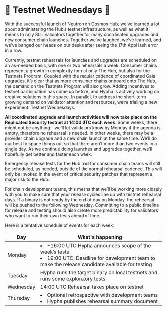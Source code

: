 # :ribbon: Testnet Wednesdays :ribbon:

With the successful launch of Neutron on Cosmos Hub, we’ve learned a lot about administering the Hub’s testnet infrastructure, as well as what it means to rally 80+ validators together for many coordinated upgrades and new consumer chain launches. Together we’ve laughed, we’ve learned, and we’ve banged our heads on our desks after seeing the 17th AppHash error in a row.

Currently, testnet rehearsals for launches and upgrades are scheduled on an as-needed basis, with one or two rehearsals a week. Consumer chains represent a growth in complexity for not only The Hub, but also for the Testnets Program. Coupled with the regular cadence of coordinated Gaia upgrades, it’s clear that as more consumer chains onboard onto The Hub, the demand on the Testnets Program will also grow. Adding incentives to testnet participation has come up before, and Hypha is actively working on creative solutions in this space. In parallel, to address the short-term growing demand on validator attention and resources, we’re trialing a new experiment: Testnet Wednesdays.

**All coordinated upgrade and launch activities will now take place on the Replicated Security testnet at 14:00 UTC each week**. Some weeks, there might not be anything – we’ll let validators know by Monday if the agenda is empty, therefore no rehearsal is needed. In other weeks, there may be a provider chain upgrade and a new chain launch at the same time. We’ll do our best to space things out so that there aren’t more than two events in a single day. As we continue doing launches and upgrades together, we’ll hopefully get better and faster each week.

Emergency release tests for the Hub and for consumer chain teams will still be scheduled, as needed, outside of the normal rehearsal cadence. This will only be invoked in the event of critical security patches that represent a major risk to the Hub.

For chain development teams, this means that we’ll be working more closely with you to make sure that your release cycles line up with testnet rehearsal days. If a binary is not ready by the end of day on Monday, the rehearsal will be pushed to the following Wednesday. Committing to a public timeline for release and testing should also create more predictability for validators who want to run their own tests ahead of time.

Here is a tentative schedule of events for each week:

| Day | What's happening |
| --- | ---------------- |
| Monday | <li>~16:00 UTC Hypha announces scope of the week’s tests</li><li>19:00 UTC: Deadline for development team to make the release candidate available for testing</li> |
| Tuesday | Hypha runs the target binary on local testnets and runs some exploratory tests |
| Wednesday | 14:00 UTC Rehearsal takes place on testnet |
| Thursday | <li>Optional retrospective with development teams</li> <li>Hypha publishes rehearsal summary document</li> |
